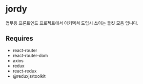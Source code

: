 # jordy

업무용 프론트엔드 프로젝트에서 아키텍쳐 도입시 쓰이는 툴킷 모음 입니다.

## Requires
- react-router
- react-router-dom
- axios
- redux
- react-redux
- @reduxjs/toolkit

